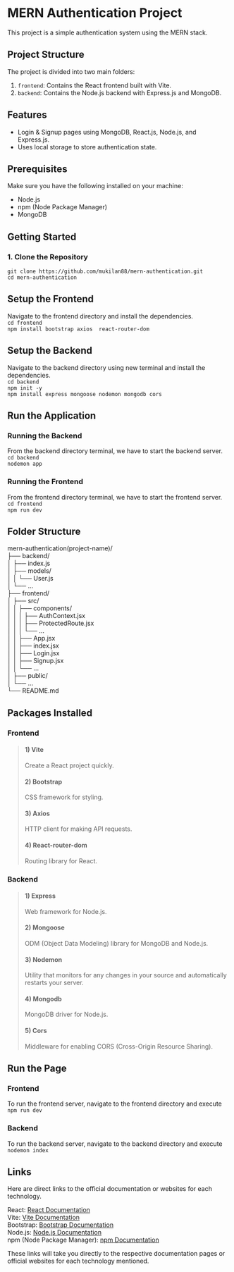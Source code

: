 # MERN Authentication Project

This project is a simple authentication system using the MERN stack.

## Project Structure

The project is divided into two main folders:

1. `frontend`: Contains the React frontend built with Vite.
2. `backend`: Contains the Node.js backend with Express.js and MongoDB.

## Features

- Login & Signup pages using MongoDB, React.js, Node.js, and Express.js.
- Uses local storage to store authentication state.

## Prerequisites

Make sure you have the following installed on your machine:

- Node.js
- npm (Node Package Manager)
- MongoDB

## Getting Started

### 1. Clone the Repository

`git clone https://github.com/mukilan88/mern-authentication.git` <br />
`cd mern-authentication`

## Setup the Frontend

Navigate to the frontend directory and install the dependencies. <br />
`cd frontend` <br />
`npm install bootstrap axios  react-router-dom`

## Setup the Backend

Navigate to the backend directory using new terminal and install the dependencies. <br />
`cd backend` <br />
`npm init -y` <br />
`npm install express mongoose nodemon mongodb cors`

## Run the Application

### Running the Backend

From the backend directory terminal, we have to start the backend server. <br />
`cd backend` <br />
`nodemon app`

### Running the Frontend

From the frontend directory terminal, we have to start the frontend server. <br />
`cd frontend` <br />
`npm run dev`

## Folder Structure

mern-authentication(project-name)/ <br />
├── backend/<br />
│ ├── index.js<br />
│ ├── models/<br />
│ │ └── User.js<br />
│ └── ...<br />
├── frontend/<br />
│ ├── src/<br />
│ │ ├── components/<br />
│ │ │ ├── AuthContext.jsx<br />
│ │ │ ├── ProtectedRoute.jsx<br />
│ │ │ └── ...<br />
│ │ ├── App.jsx<br />
│ │ ├── index.jsx<br />
│ │ ├── Login.jsx<br />
│ │ ├── Signup.jsx<br />
│ │ └── ...<br />
│ ├── public/<br />
│ └── ...<br />
└── README.md<br />

## Packages Installed

### Frontend

> <h4> 1) Vite </h4>Create a React project quickly. 
> <h4> 2) Bootstrap </h4>CSS framework for styling.
> <h4> 3) Axios </h4>HTTP client for making API requests.
> <h4> 4) React-router-dom </h4>Routing library for React.

### Backend

> <h4> 1) Express </h4>Web framework for Node.js.
> <h4> 2) Mongoose</h4>ODM (Object Data Modeling) library for MongoDB and Node.js. 
> <h4> 3) Nodemon</h4>Utility that monitors for any changes in your source and automatically restarts your server. 
> <h4> 4) Mongodb</h4>MongoDB driver for Node.js.
> <h4> 5) Cors</h4>Middleware for enabling CORS (Cross-Origin Resource Sharing).

## Run the Page

### Frontend

To run the frontend server, navigate to the frontend directory and execute <br />
`npm run dev`

### Backend

To run the backend server, navigate to the backend directory and execute<br />
`nodemon index`

## Links

Here are direct links to the official documentation or websites for each technology.

React: [React Documentation](https://react.dev/reference/react)<br />
Vite: [Vite Documentation](https://vitejs.dev/guide/why)<br />
Bootstrap: [Bootstrap Documentation](https://getbootstrap.com/docs/5.3/getting-started/introduction/)<br />
Node.js: [Node.js Documentation](https://nodejs.org/docs/latest/api/)<br />
npm (Node Package Manager): [npm Documentation](https://docs.npmjs.com/)

These links will take you directly to the respective documentation pages or official websites for each technology mentioned.
